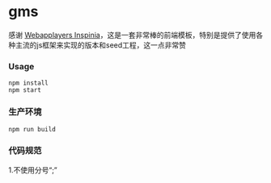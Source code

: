 gms
=====================
感谢 [Webapplayers Inspinia](http://webapplayers.com/inspinia_admin-v2.7/)，这是一套非常棒的前端模板，特别是提供了使用各种主流的js框架来实现的版本和seed工程，这一点非常赞

### Usage

```
npm install
npm start
```

### 生产环境

```
npm run build
```

### 代码规范

1.不使用分号“;”